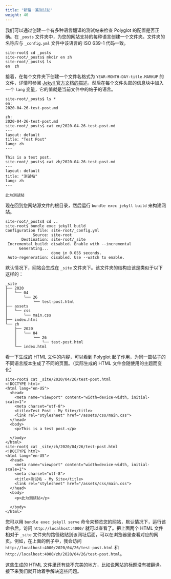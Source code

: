 ```yaml
---
title: "新建一篇测试帖"
weight: 40
---
```


我们可以通过创建一个有多种语言翻译的测试帖来检查 Polyglot 的配置是否正确。在 `_posts` 文件夹中，为您的网站支持的每种语言创建一个文件夹。文件夹的名称应与 `_config.yml` 文件中该语言的 ISO 639-1 代码一致。

```console
site-root$ cd _posts
site-root/_posts$ mkdir en zh
site-root/_posts$ ls
en  zh
```

接着，在每个文件夹下创建一个文件名格式为 `YEAR-MONTH-DAY-title.MARKUP` 的文件，详情可参阅 [Jekyll 官方文档的描述]((https://jekyllrb.com/docs/posts/#creating-posts))。然后在每个文件头部的信息块中加入一个 `lang` 变量，它的值就是当前文件中的帖子的语言。

```console
site-root/_posts$ ls *
en:
2020-04-26-test-post.md

zh:
2020-04-26-test-post.md
site-root/_posts$ cat en/2020-04-26-test-post.md
---
layout: default
title: "Test Post"
lang: zh
---

This is a test post.
site-root/_posts$ cat zh/2020-04-26-test-post.md
---
layout: default
title: "测试帖"
lang: zh
---

此为测试帖
```

现在回到您网站源文件的根目录，然后运行 `bundle exec jekyll build` 来构建网站。

```console
site-root/_posts$ cd ..
site-root$ bundle exec jekyll build
Configuration file: site-root/_config.yml
            Source: site-root
       Destination: site-root/_site
 Incremental build: disabled. Enable with --incremental
      Generating...
                    done in 0.055 seconds.
 Auto-regeneration: disabled. Use --watch to enable.
```

默认情况下，网站会生成在 `_site` 文件夹下。该文件夹的结构应该是类似于以下这样的：

```
_site
├── 2020
│   └── 04
│       └── 26
│           └── test-post.html
├── assets
│   └── css
│       └── main.css
├── index.html
└── zh
    ├── 2020
    │   └── 04
    │       └── 26
    │           └── test-post.html
    └── index.html
```

看一下生成的 HTML 文件的内容，可以看到 Polyglot 起了作用，为同一篇帖子的不同语言版本生成了不同的页面。（实际生成的 HTML 文件会随使用的主题而变化）

```console
site-root$ cat _site/2020/04/26/test-post.html
<!DOCTYPE html>
<html lang="en-US">
  <head>
    <meta name="viewport" content="width=device-width, initial-scale=1">
    <meta charset="utf-8">
    <title>Test Post - My Site</title>
    <link rel="stylesheet" href="/assets/css/main.css">
  </head>
  <body>
    <p>This is a test post.</p>

  </body>
</html>
site-root$ cat _site/zh/2020/04/26/test-post.html
<!DOCTYPE html>
<html lang="en-US">
  <head>
    <meta name="viewport" content="width=device-width, initial-scale=1">
    <meta charset="utf-8">
    <title>测试帖 - My Site</title>
    <link rel="stylesheet" href="/assets/css/main.css">
  </head>
  <body>
    <p>此为测试帖</p>

  </body>
</html>
```

您可以用 `bundle exec jekyll serve` 命令来预览您的网站，默认情况下，运行该命令后，访问 `http://localhost:4000/` 就可以查看了。把上面两个 HTML 文件相对于 `_site` 文件夹的路径粘贴到该网址后面，可以在浏览器里查看对应的网页。例如，在上面的例子中，我会访问 `http://localhost:4000/2020/04/26/test-post.html` 和 `http://localhost:4000/zh/2020/04/26/test-post.html`。

这些生成的 HTML 文件里还有些不完美的地方，比如说网站的标题没有被翻译。接下来我们就开始着手解决这些问题。
